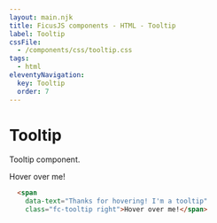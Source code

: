 ```yaml
---
layout: main.njk
title: FicusJS components - HTML - Tooltip
label: Tooltip
cssFile: 
  - /components/css/tooltip.css
tags:
  - html
eleventyNavigation:
  key: Tooltip
  order: 7
---
```

# Tooltip

Tooltip component.

<div class="fd-component-container">
  <span
    data-text="Thanks for hovering! I'm a tooltip"
    class="fc-tooltip right">Hover over me!</span>
</div>

```html
  <span
    data-text="Thanks for hovering! I'm a tooltip"
    class="fc-tooltip right">Hover over me!</span>
```
